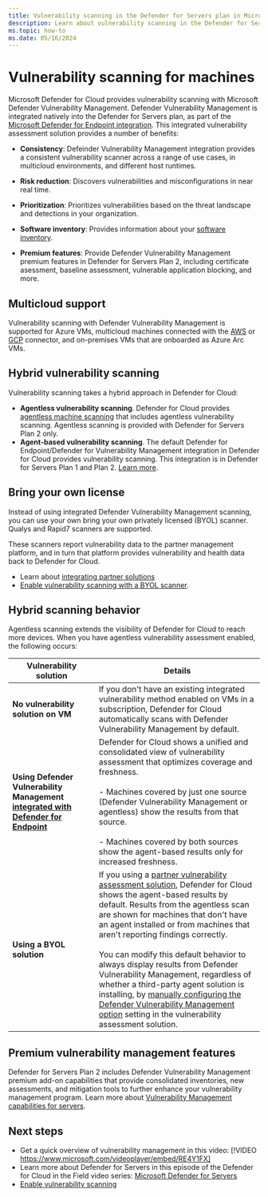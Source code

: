 ```yaml
---
title: Vulnerability scanning in the Defender for Servers plan in Microsoft Defender for Cloud.
description: Learn about vulnerability scanning in the Defender for Servers plan in Microsoft Defender for Cloud.
ms.topic: how-to
ms.date: 05/16/2024
---
```


# Vulnerability scanning for machines

Microsoft Defender for Cloud provides vulnerability scanning with Microsoft Defender Vulnerability Management. Defender Vulnerability Management is integrated natively into the Defender for Servers plan, as part of the [Microsoft Defender for Endpoint integration](integration-defender-for-endpoint.md). This integrated vulnerability assessment solution provides a number of benefits:


- **Consistency**: Defeinder Vulnerability Management integration provides a consistent vulnerability scanner across a range of use cases, in multicloud environments, and different host runtimes.

- **Risk reduction**: Discovers vulnerabilities and misconfigurations in near real time.
- **Prioritization**: Prioritizes vulnerabilities based on the threat landscape and detections in your organization.
- **Software inventory**: Provides information about your [software inventory](asset-inventory.md#review-software-inventory).
- **Premium features**: Provide Defender Vulnerability Management premium features in Defender for Servers Plan 2, including certificate asessment, baseline assessment, vulnerable application blocking, and more.


## Multicloud support

Vulnerability scanning with Defender Vulnerability Management is supported for Azure VMs, multicloud machines connected with the [AWS](quickstart-onboard-aws.md) or [GCP](quickstart-onboard-aws.md) connector, and on-premises VMs that are onboarded as Azure Arc VMs.


## Hybrid vulnerability scanning

Vulnerability scanning takes a hybrid approach in Defender for Cloud:

- **Agentless vulnerability scanning**. Defender for Cloud provides [agentless machine scanning](concept-agentless-data-collection.md) that includes agentless vulnerability scanning. Agentless scanning is provided with Defender for Servers Plan 2 only.
- **Agent-based vulnerability scanning**. The default Defender for Endpoint/Defender for Vulnerability Management integration in Defender for Cloud provides vulnerability scanning. This integration is in Defender for Servers Plan 1 and Plan 2. [Learn more](integration-defender-for-endpoint.md).

## Bring your own license

Instead of using integrated Defender Vulnerability Management scanning, you can use your own bring your own privately licensed (BYOL) scanner. Qualys and Rapid7 scanners are supported.

These scanners report vulnerability data to the partner management platform, and in turn that platform provides vulnerability and health data back to Defender for Cloud.

- Learn about [integrating partner solutions](partner-integration.md)
- [Enable vulnerability scanning with a BYOL scanner](deploy-vulnerability-assessment-byol-vm.md).

## Hybrid scanning behavior

Agentless scanning extends the visibility of Defender for Cloud to reach more devices. When you have agentless vulnerability assessment enabled, the following occurs:

**Vulnerability solution** | **Details**
--- | ---
**No vulnerability solution on VM** | If you don't have an existing integrated vulnerability method enabled on VMs in a subscription, Defender for Cloud automatically scans with Defender Vulnerability Management by default.
**Using Defender Vulnerability Management [integrated with Defender for Endpoint](integration-defender-for-endpoint.md)** | Defender for Cloud shows a unified and consolidated view of vulnerability assessment that optimizes coverage and freshness.<br/><br/>- Machines covered by just one source (Defender Vulnerability Management or agentless) show the results from that source.<br/><br/>-  Machines covered by both sources show the agent-based results only for increased freshness.
**Using a BYOL solution** | If you using a [partner vulnerability assessment solution](deploy-vulnerability-assessment-byol-vm.md), Defender for Cloud shows the agent-based results by default. Results from the agentless scan are shown for machines that don't have an agent installed or from machines that aren't reporting findings correctly.<br/><br/> You can modify this default behavior to always display results from Defender Vulnerability Management, regardless of whether a third-party agent solution is installing, by [manually configuring the Defender Vulnerability Management option](deploy-vulnerability-assessment-defender-vulnerability-management#manually-configure-vulnerability-scanning-on-a-subscription) setting in the vulnerability assessment solution.


## Premium vulnerability management features

Defender for Servers Plan 2 includes Defender Vulnerability Management premium add-on capabilities that provide consolidated inventories, new assessments, and mitigation tools to further enhance your vulnerability management program. Learn more about [Vulnerability Management capabilities for servers](/defender-vulnerability-management/defender-vulnerability-management-capabilities#vulnerability-management-capabilities-for-endpoints).



 
## Next steps

- Get a quick overview of vulnerability management in this video: [!VIDEO https://www.microsoft.com/videoplayer/embed/RE4Y1FX]
- Learn more about Defender for Servers in this episode of the Defender for Cloud in the Field video series: [Microsoft Defender for Servers](episode-five.md)
- [Enable vulnerability scanning](deploy-vulnerability-assessment-defender-vulnerability-management.md)
